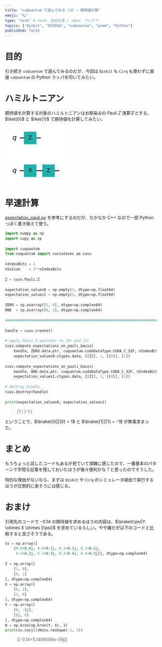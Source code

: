```yaml
---
title: "cuQuantum で遊んでみる (3) — 期待値計算"
emoji: "🪐"
type: "tech" # tech: 技術記事 / idea: アイデア
topics: ["Qiskit", "NVIDIA", "cuQuantum", "poem", "Python"]
published: false
---
```


# 目的

引き続き `cuQuantum` で遊んでみるのだが、今回は `Qiskit` も `Cirq` も使わずに直接 `cuQuantum` の Python ラッパを叩いてみたい。

# ハミルトニアン

期待値を計算する対象のハミルトニアンはお馴染みの Pauli $Z$ 演算子とする。$\ket{0}$ と $\ket{1}$ で期待値を計算してみたい。

![](/images/dwd-cuquantum03/001.png)

# 早速計算

[expectation_pauli.py](https://github.com/NVIDIA/cuQuantum/blob/main/python/samples/custatevec/expectation_pauli.py) を参考にするのだが、なかなか C++ なので一部 Python っぽく書き換えて使う。

```python
import numpy as np
import cupy as cp

import cuquantum
from cuquantum import custatevec as cusv

nIndexBits = 1
nSvSize    = 2**nIndexBits

Z = cusv.Pauli.Z

expectation_values0 = np.empty(1, dtype=np.float64)
expectation_values1 = np.empty(1, dtype=np.float64)

ZERO = cp.asarray([1, 0], dtype=np.complex64)
ONE  = cp.asarray([0, 1], dtype=np.complex64)

####################################################################################

handle = cusv.create()

# apply Pauli Z operator to |0> and |1>
cusv.compute_expectations_on_pauli_basis(
    handle, ZERO.data.ptr, cuquantum.cudaDataType.CUDA_C_32F, nIndexBits,
    expectation_values0.ctypes.data, [[Z]], 1, [[0]], [1])

cusv.compute_expectations_on_pauli_basis(
    handle, ONE.data.ptr, cuquantum.cudaDataType.CUDA_C_32F, nIndexBits,
    expectation_values1.ctypes.data, [[Z]], 1, [[0]], [1])

# destroy handle
cusv.destroy(handle)

print(expectation_values0, expectation_values1)
```

> [1.] [-1.]

ということで、$\braket{0|Z|0} = 1$ と $\braket{1|Z|1} = -1$ が無事求まった。

# まとめ

もうちょっと試したコードもあるが見ていて煩雑に感じたので、一番基本のパターンで手短な記事を残しておいたほうが後々便利かな？と思ったのでそうした。

特別な理由がないなら、まずは `Qiskit` や `Cirq` のシミュレータ経由で実行するほうが圧倒的に楽そうには感じる。

# おまけ

引用先のコードで $-0.14$ の期待値を求めるほうの内容は、$\braket{\psi|Y \otimes X \otimes I|\psi}$ を求めているらしい。やや雑だが以下のコードと比較すると良さそうである。

```python
sv = np.array([
    [0.0+0.0j, 0.0+0.1j, 0.1+0.1j, 0.1+0.2j,
     0.2+0.2j, 0.3+0.3j, 0.3+0.4j, 0.4+0.5j]], dtype=np.complex64)

I = np.array([
    [1, 0],
    [0, 1]
], dtype=np.complex64)
X = np.array([
    [0, 1],
    [1, 0]
], dtype=np.complex64)
Y = np.array([
    [0, -1j],
    [1j, 0]
], dtype=np.complex64)
H = np.kron(np.kron(Y, X), I)
print(sv.conj()@H@sv.reshape(-1, 1))
```

> [[-0.14+5.1409006e-09j]]
